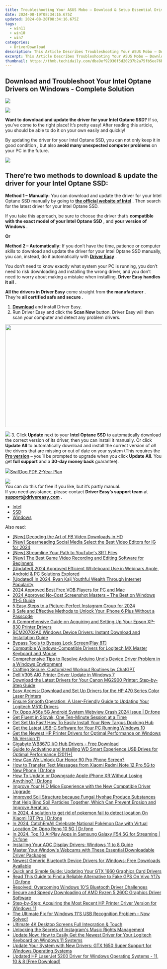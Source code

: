 ```yaml
---
title: Troubleshooting Your ASUS Mobo – Download & Setup Essential Drivers in Windows
date: 2024-08-19T08:34:16.675Z
updated: 2024-08-20T08:34:16.675Z
tags:
  - win11
  - win10
  - win7
categories:
  - DriverDownload
description: This Article Describes Troubleshooting Your ASUS Mobo – Download & Setup Essential Drivers in Windows
excerpt: This Article Describes Troubleshooting Your ASUS Mobo – Download & Setup Essential Drivers in Windows
thumbnail: https://thmb.techidaily.com/dba9ef92930f5d20237b2a75fb5ee76b8bab75f866f82161cefcc63f630df758.jpg
---
```


## Download and Troubleshoot Your Intel Optane Drivers on Windows - Complete Solution

<!-- affiliate ads begin -->
<a href="https://secure.2checkout.com/order/checkout.php?PRODS=37100474&QTY=1&AFFILIATE=108875&CART=1"><img src="https://awario.com/images/pages/index/img-platform-ui-1280@1x.avif" border="0"></a>
<!-- affiliate ads end -->
![](https://images.drivereasy.com/wp-content/uploads/2018/12/snap000142.png)

 **Want to download and update the driver for your Intel Optane SSD?** If so, you’ve come to the right place! It’s pretty easy! After reading this article, you should be able to do it on your own easily and quickly!

 By updating the driver for your Intel Optane SSD, you can not only keep it in good condition , but also   **avoid many unexpected computer problems**  on your PC in the future.

<!-- affiliate ads begin -->
<a href="https://store.movavi.com/affiliate.php?ACCOUNT=MOVAVI&AFFILIATE=108875&PATH=https%3A%2F%2Fwww.movavi.com%3FAFFILIATE%3D108875%26RESOURCE%3DMovavi%2BScreen%2BRecorder%2Bbox"><img src="https://mcusercontent.com/0885a03ded3d480dca9287f12/images/f026b149-fc7c-fd54-5f3e-1460bbb19b6b.jpg" border="0"></a>
<!-- affiliate ads end -->
## **There’re two methods to download & update the driver for your Intel Optane SSD:**

**Method 1 – Manually:**  You can download and update the driver for your Intel Optane SSD manually by going to **[the official website of Intel](https://www.intel.com/content/www/us/en/homepage.html)**  . Then search for the latest driver for your Intel Optane SSD.

 If you take this approach, be sure to choose the driver that’s **compatible with the exact model of your Intel Optane SSD** , and **your version of Windows** .

**Or**

**Method 2 – Automatically:**   If you don’t have the time, patience or computer skills to download and update the driver for your Intel Optane SSD manually, you can, instead, do it automatically with **[Driver Easy](https://tools.techidaily.com/drivereasy/download/)**  .

 You don’t need to know exactly what system your PC is running, you don’t need to risk downloading and installing the wrong driver, and you don’t need to worry about making a mistake when installing. **Driver Easy handles it all** .

**All the drivers in Driver Easy** come straight from **the manufacturer** . They‘re **all certified safe and secure** .

1. **[Download](https://tools.techidaily.com/drivereasy/download/)**  and install Driver Easy.
2. Run Driver Easy and click the **Scan Now**  button. Driver Easy will then scan your computer and detect any problem drivers.  
<!-- affiliate ads begin -->
<a href="https://ursime.pxf.io/c/5597632/2092236/16384" target="_top" id="2092236"><img src="//a.impactradius-go.com/display-ad/16384-2092236" border="0" alt="" width="1920" height="329"/></a><img height="0" width="0" src="https://imp.pxf.io/i/5597632/2092236/16384" style="position:absolute;visibility:hidden;" border="0" />
<!-- affiliate ads end -->
![](https://images.drivereasy.com/wp-content/uploads/2018/12/snap000027-2.png)
3. Click **Update**  next to your **Intel Optane SSD** to automatically download the correct version of its driver, then you can install it manually. Or click **Update All**  to automatically download and install the correct version of _all_  the drivers that are missing or out of date on your system (This requires the **[Pro version](https://tools.techidaily.com/drivereasy/download/)**  – you’ll be prompted to upgrade when you click **Update All.** You get **full support**  and a **30-day money back**  guarantee).  
<!-- affiliate ads begin -->
<a href="https://purchase.swifdoo.com/order/checkout.php?PRODS=40002580&QTY=1&AFFILIATE=108875&CART=1"><img src="https://secure.avangate.com/images/merchant/8b932759a5a04ddb34bf79e3f9072e4b/products/3_Product%20box%20white-1024x1024.png" border="0">SwifDoo PDF 2-Year Plan</a>
<!-- affiliate ads end -->
![](https://images.drivereasy.com/wp-content/uploads/2018/12/snap000143.png)  
 You can do this for free if you like, but it’s partly manual.  
 If you need assistance, please contact **Driver Easy’s support team** at [**support@drivereasy.com**](https://tools.techidaily.com/drivereasy/download/) .

* [Intel](https://tools.techidaily.com/drivereasy/download/)
* [SSD](https://tools.techidaily.com/drivereasy/download/)
* [Windows](https://tools.techidaily.com/drivereasy/download/)

<ins class="adsbygoogle"
     style="display:block"
     data-ad-format="autorelaxed"
     data-ad-client="ca-pub-7571918770474297"
     data-ad-slot="1223367746"></ins>



<ins class="adsbygoogle"
     style="display:block"
     data-ad-client="ca-pub-7571918770474297"
     data-ad-slot="8358498916"
     data-ad-format="auto"
     data-full-width-responsive="true"></ins>

<span class="atpl-alsoreadstyle">Also read:</span>
<div><ul>
<li><a href="https://facebook-video-files.techidaily.com/new-decoding-the-art-of-fb-video-downloads-in-hd/"><u>[New] Decoding the Art of FB Video Downloads in HD</u></a></li>
<li><a href="https://instagram-video-files.techidaily.com/new-spearheading-social-media-select-the-best-video-editors-for-ig-for-2024/"><u>[New] Spearheading Social Media  Select the Best Video Editors for IG for 2024</u></a></li>
<li><a href="https://some-skills.techidaily.com/new-streamline-your-path-to-youtubes-srt-files/"><u>[New] Streamline Your Path to YouTube's SRT Files</u></a></li>
<li><a href="https://digital-screen-recording.techidaily.com/new-the-best-game-video-recording-and-editing-software-for-beginners/"><u>[New] The Best Game Video Recording and Editing Software for Beginners</u></a></li>
<li><a href="https://digital-screen-recording.techidaily.com/updated-2024-approved-efficient-whiteboard-use-in-webinars-apple-android-and-pc-solutions-explored/"><u>[Updated] 2024 Approved  Efficient Whiteboard Use in Webinars  Apple, Android & PC Solutions Explored</u></a></li>
<li><a href="https://youtube-webster.techidaily.com/ed-in-2024-ryan-kaji-youthful-wealth-through-internet-popularity/"><u>[Updated] In 2024, Ryan Kaji  Youthful Wealth Through Internet Popularity</u></a></li>
<li><a href="https://extra-resources.techidaily.com/2024-approved-best-free-vob-players-for-pc-and-mac/"><u>2024 Approved  Best Free VOB Players for PC and Mac</u></a></li>
<li><a href="https://extra-support.techidaily.com/2024-approved-no-cost-screenshot-masters-the-best-on-windows-1-5-guide/"><u>2024 Approved  No-Cost Screenshot Masters – The Best on Windows #1-5 Guide</u></a></li>
<li><a href="https://extra-information.techidaily.com/5-easy-steps-to-a-picture-perfect-instagram-group-for-2024/"><u>5 Easy Steps to a Picture-Perfect Instagram Group for 2024</u></a></li>
<li><a href="https://ios-unlock.techidaily.com/8-safe-and-effective-methods-to-unlock-your-iphone-6-plus-without-a-passcode-by-drfone-ios/"><u>8 Safe and Effective Methods to Unlock Your iPhone 6 Plus Without a Passcode</u></a></li>
<li><a href="https://win-dash.techidaily.com/a-comprehensive-guide-on-acquiring-and-setting-up-your-epson-xp-830-printer-drivers/"><u>A Comprehensive Guide on Acquiring and Setting Up Your Epson XP-830 Printer Drivers</u></a></li>
<li><a href="https://win-dash.techidaily.com/bcm20702a0-windows-device-drivers-instant-download-and-installation-guide/"><u>BCM20702A0 Windows Device Drivers: Instant Download and Installation Guide</u></a></li>
<li><a href="https://phone-solutions.techidaily.com/bypass-tools-to-bypass-lock-screen-play-8t-by-drfone-android-unlock-android-unlock/"><u>Bypass Tools to Bypass Lock Screen(Play 8T)</u></a></li>
<li><a href="https://win-dash.techidaily.com/compatible-windows-compatible-drivers-for-logitech-mx-master-keyboard-and-mouse/"><u>Compatible Windows-Compatible Drivers for Logitech MX Master Keyboard and Mouse</u></a></li>
<li><a href="https://win-dash.techidaily.com/comprehensive-tips-to-resolve-arduino-unos-device-driver-problem-in-a-windows-environment/"><u>Comprehensive Tips to Resolve Arduino Uno's Device Driver Problem in a Windows Environment</u></a></li>
<li><a href="https://tech-revival.techidaily.com/crafting-secure-customized-workout-routines-by-chatgpt/"><u>Crafting Secure, Customized Workout Routines by ChatGPT</u></a></li>
<li><a href="https://win-dash.techidaily.com/dell-v305-aio-printer-driver-update-in-windows-7/"><u>Dell V305 AIO Printer Driver Update in Windows 7</u></a></li>
<li><a href="https://win-dash.techidaily.com/download-the-latest-drivers-for-your-canon-mg2900-printer-step-by-step-guide/"><u>Download the Latest Drivers for Your Canon MG2900 Printer: Step-by-Step Guide</u></a></li>
<li><a href="https://win-dash.techidaily.com/easy-access-download-and-set-up-drivers-for-the-hp-470-series-color-laser-printers/"><u>Easy Access: Download and Set Up Drivers for the HP 470 Series Color Laser Printers</u></a></li>
<li><a href="https://win-dash.techidaily.com/ensure-smooth-operation-a-user-friendly-guide-to-updating-your-logitech-m510-drivers/"><u>Ensure Smooth Operation: A User-Friendly Guide to Updating Your Logitech M510 Drivers</u></a></li>
<li><a href="https://howto.techidaily.com/fix-oppo-a56s-5g-android-system-webview-crash-2024-issue-drfone-by-drfone-fix-android-problems-fix-android-problems/"><u>Fix Oppo A56s 5G Android System Webview Crash 2024 Issue | Dr.fone</u></a></li>
<li><a href="https://mondly-stories.techidaily.com/get-fluent-in-slovak-one-ten-minute-session-at-a-time/"><u>Get Fluent in Slovak, One Ten-Minute Session at a Time</u></a></li>
<li><a href="https://win-dash.techidaily.com/get-set-up-fast-how-to-easily-install-your-new-targus-docking-hub/"><u>Get Set Up Fast! How To Easily Install Your New Targus Docking Hub</u></a></li>
<li><a href="https://win-dash.techidaily.com/get-the-latest-usb-c-software-for-your-pc-running-windows-10/"><u>Get the Latest USB-C Software for Your PC Running Windows 10</u></a></li>
<li><a href="https://win-dash.techidaily.com/get-the-newest-hp-printer-drivers-for-optimal-performance-on-windows-nk-version-11/"><u>Get the Newest HP Printer Drivers for Optimal Performance on Windows Nk Version 11</u></a></li>
<li><a href="https://win-dash.techidaily.com/gigabyte-wb867d-io-hub-drivers-free-download/"><u>Gigabyte WB867D I/O Hub Drivers - Free Download</u></a></li>
<li><a href="https://win-dash.techidaily.com/guide-to-activating-and-installing-wd-smart-experience-usb-drives-for-optimal-performance-2011plus/"><u>Guide to Activating and Installing WD Smart Experience USB Drives for Optimal Performance (2011+)</u></a></li>
<li><a href="https://unlock-android.techidaily.com/how-can-we-unlock-our-honor-90-pro-phone-screen-by-drfone-android/"><u>How Can We Unlock Our Honor 90 Pro Phone Screen?</u></a></li>
<li><a href="https://android-transfer.techidaily.com/how-to-transfer-text-messages-from-xiaomi-redmi-note-12-pro-5g-to-new-phone-drfone-by-drfone-transfer-from-android-transfer-from-android/"><u>How to Transfer Text Messages from Xiaomi Redmi Note 12 Pro 5G to New Phone | Dr.fone</u></a></li>
<li><a href="https://techidaily.com/how-to-update-or-downgrade-apple-iphone-xr-without-losing-anything-drfone-by-drfone-ios-system-repair-ios-system-repair/"><u>How To Update or Downgrade Apple iPhone XR Without Losing Anything? | Dr.fone</u></a></li>
<li><a href="https://win-dash.techidaily.com/improve-your-hid-mice-experience-with-the-new-compatible-driver-upgrade/"><u>Improve Your HID Mice Experience with the New Compatible Driver Upgrade</u></a></li>
<li><a href="https://win-dash.techidaily.com/1722970760906-improved-soil-structure-because-fungal-hyphae-produce-substances-that-help-bind-soil-particles-together-which-can-prevent-erosion-and-improve-aeration/"><u>Improved Soil Structure because Fungal Hyphae Produce Substances that Help Bind Soil Particles Together, Which Can Prevent Erosion and Improve Aeration.</u></a></li>
<li><a href="https://android-pokemon-go.techidaily.com/in-2024-4-solution-to-get-rid-of-pokemon-fail-to-detect-location-on-xiaomi-13t-pro-drfone-by-drfone-virtual-android/"><u>In 2024, 4 solution to get rid of pokemon fail to detect location On Xiaomi 13T Pro | Dr.fone</u></a></li>
<li><a href="https://android-pokemon-go.techidaily.com/in-2024-catchemall-celebrate-national-pokemon-day-with-virtual-location-on-oppo-reno-10-5g-drfone-by-drfone-virtual-android/"><u>In 2024, CatchEmAll Celebrate National Pokémon Day with Virtual Location On Oppo Reno 10 5G | Dr.fone</u></a></li>
<li><a href="https://screen-mirror.techidaily.com/in-2024-top-10-airplay-apps-in-samsung-galaxy-f54-5g-for-streaming-drfone-by-drfone-android/"><u>In 2024, Top 10 AirPlay Apps in Samsung Galaxy F54 5G for Streaming | Dr.fone</u></a></li>
<li><a href="https://win-dash.techidaily.com/installing-your-aoc-display-drivers-windows-11-to-8-guide/"><u>Installing Your AOC Display Drivers: Windows 11 to 8 Guide</u></a></li>
<li><a href="https://win-dash.techidaily.com/master-your-windows-webcams-with-these-essential-downloadable-driver-packages/"><u>Master Your Window's Webcams with These Essential Downloadable Driver Packages</u></a></li>
<li><a href="https://win-dash.techidaily.com/newest-generic-bluetooth-device-drivers-for-windows-free-downloads-available/"><u>Newest Generic Bluetooth Device Drivers for Windows: Free Downloads Available</u></a></li>
<li><a href="https://win-dash.techidaily.com/quick-and-simple-guide-updating-your-gtx-1660-graphics-card-drivers/"><u>Quick and Simple Guide: Updating Your GTX 1660 Graphics Card Drivers</u></a></li>
<li><a href="https://fake-location.techidaily.com/read-this-guide-to-find-a-reliable-alternative-to-fake-gps-on-vivo-y17s-drfone-by-drfone-virtual-android/"><u>Read This Guide to Find a Reliable Alternative to Fake GPS On Vivo Y17s | Dr.fone</u></a></li>
<li><a href="https://win-dash.techidaily.com/resolved-overcoming-windows-10s-bluetooth-driver-challenges/"><u>Resolved: Overcoming Windows 10'S Bluetooth Driver Challenges</u></a></li>
<li><a href="https://win-dash.techidaily.com/secure-and-speedy-downloading-of-amd-ryzen-5-260c-graphics-driver-software/"><u>Secure and Speedy Downloading of AMD Ryzen 5 260C Graphics Driver Software</u></a></li>
<li><a href="https://win-dash.techidaily.com/step-by-step-acquiring-the-most-recent-hp-printer-driver-version-for-windows-11/"><u>Step-by-Step: Acquiring the Most Recent HP Printer Driver Version for Windows 11</u></a></li>
<li><a href="https://win-dash.techidaily.com/the-ultimate-fix-for-windows-11s-usb-recognition-problem-now-solved/"><u>The Ultimate Fix for Windows 11'S USB Recognition Problem - Now Solved!</u></a></li>
<li><a href="https://extra-tips.techidaily.com/ultimate-4k-desktop-screens-full-integration-and-touch/"><u>Ultimate 4K Desktop Screens  Full Integration & Touch</u></a></li>
<li><a href="https://extra-hints.techidaily.com/unlocking-the-secrets-of-instagrams-music-rights-management/"><u>Unlocking the Secrets of Instagram's Music Rights Management</u></a></li>
<li><a href="https://win-dash.techidaily.com/update-now-how-to-easily-get-the-newest-driver-for-your-logitech-keyboard-on-windows-11-systems/"><u>Update Now: How to Easily Get the Newest Driver for Your Logitech Keyboard on Windows 11 Systems</u></a></li>
<li><a href="https://win-dash.techidaily.com/update-your-system-with-new-drivers-gtx-1650-super-support-for-windows-operating-systems/"><u>Update Your System with New Drivers: GTX 1650 Super Support for Windows Operating Systems</u></a></li>
<li><a href="https://win-dash.techidaily.com/updated-hp-laserjet-5200-driver-for-windows-operating-systems-11-10-and-8-free-download/"><u>Updated HP LaserJet 5200 Driver for Windows Operating Systems - 11, 10 & 8 [Free Download]</u></a></li>
</ul></div>
